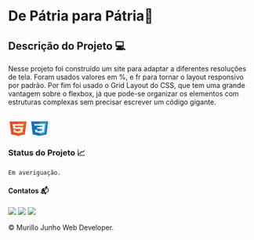 # De Pátria para Pátria🙏

## Descrição do Projeto 💻

Nesse projeto foi construído um site para adaptar a diferentes resoluções de tela.
Foram usados valores em %, e fr para tornar o layout responsivo por padrão.
Por fim foi usado o Grid Layout do CSS, que tem uma grande vantagem sobre o flexbox,
já que pode-se organizar os elementos com estruturas complexas sem precisar escrever
um código gigante.

<div style="display: inline_block"><br>
  <img align="center" alt="mujunho-HTML" height="30" width="40" src="https://raw.githubusercontent.com/devicons/devicon/master/icons/html5/html5-original.svg">
  <img align="center" alt="mujunho-CSS" height="30" width="40" src="https://raw.githubusercontent.com/devicons/devicon/master/icons/css3/css3-original.svg">
</div>
    
### Status do Projeto 📈
    Em averiguação.
      
#### Contatos 📬
 <div> 
  <a href="https://instagram.com/murillo_junho" target="_blank"><img src="https://img.shields.io/badge/-Instagram-%23E4405F?style=for-the-badge&logo=instagram&logoColor=white" target="_blank"></a>
  <a href="https://www.facebook.com/profile.php?id=100007173314496" target="_blank"><img src="https://img.shields.io/badge/Facebook-1877F2?style=for-the-badge&logo=facebook&logoColor=white" target="_blank"></a>
  <a href = "mailto:mujunho@gmail.com"><img src="https://img.shields.io/badge/-Gmail-%23333?style=for-the-badge&logo=gmail&logoColor=white" target="_blank"></a>
</div>
      
©️ Murillo Junho  Web Developer.
